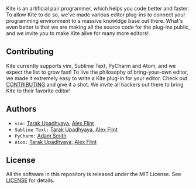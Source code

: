 Kite is an artificial pair programmer, which helps you code better and faster. To allow Kite to do so, we've made various editor plug-ins to connect your programming environment to a massive knowldge base out there. What's even better is that we are making all the source code for the plug-ins public, and we invite you to make Kite alive for many more editors!

## Contributing
Kite currently supports vim, Sublime Text, PyCharm and Atom, and we expect the list to grow fast! To live the philosophy of bring-your-own editor, we made it extremely easy to write a Kite plug-in for your editor. Check out [CONTRIBUTING](https://github.com/kiteco/plugins/blob/master/CONTRIBUTING.md) and give it a shot. We invite all hackers out there to bring Kite to their favorite editor!

## Authors
- `vim:` [Tarak Upadhyaya](https://github.com/tarakju), [Alex Flint](https://github.com/alexflint)
- `Sublime Text:` [Tarak Upadhyaya](https://github.com/tarakju), [Alex Flint](https://github.com/alexflint)
- `PyCharm:` [Adam Smith](https://github.com/adamsmith)
- `Atom:` [Tarak Upadhyaya](https://github.com/tarakju), [Alex Flint](https://github.com/alexflint)

## License
All the software in this repository is released under the MIT License. See [LICENSE](https://github.com/kiteco/plugins/blob/master/LICENSE) for details.

